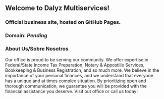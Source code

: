 ## Welcome to Dalyz Multiservices!
### Official business site, hosted on GitHub Pages.
### Domain: *Pending*

### About Us/Sobre Nosotros
Our office is proud to be serving our community. We offer expertise in Federal/State Income Tax Preparation, Notary & Appostille Services, Bookkeeping 
& Business Registration, and so much more. We believe in the importance of your personal finances, and we understand that everyone has a unique and at times complex situation. By prioritizing open and thorough communication, we guarantee you will be provided with the financial assistance you deserve. Visit out office or call us today!
